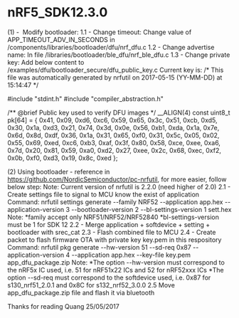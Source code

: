 # nRF5_SDK12.3.0

(1) -  Modify bootloader:
1.1 - Change timeout: Change value of APP_TIMEOUT_ADV_IN_SECONDS in /components/libraries/bootloader/dfu/nrf_dfu.c
1.2 - Change advertise name: In file /libraries/bootloader/ble_dfu/nrf_ble_dfu.c
1.3 - Change private key: Add below content to /examples/dfu/bootloader_secure/dfu_public_key.c
Current key is:
/* This file was automatically generated by nrfutil on 2017-05-15 (YY-MM-DD) at 15:14:47 */

#include "stdint.h"
#include "compiler_abstraction.h"

/** @brief Public key used to verify DFU images */
__ALIGN(4) const uint8_t pk[64] =
{
    0x41, 0x09, 0xd6, 0xc6, 0x59, 0x65, 0x3c, 0x51, 0xcb, 0xd5, 0x30, 0x1a, 0xd3, 0x21, 0x74, 0x3d, 0x0e, 0x56, 0xb1, 0xda, 0x1a, 0x7e, 0x6d, 0x8d, 0xdf, 0x36, 0x1a, 0x31, 0x65, 0xf0, 0x31, 0x5c, 
    0x05, 0x02, 0x55, 0x69, 0xed, 0xc6, 0xb3, 0xaf, 0x3f, 0x80, 0x58, 0xce, 0xee, 0xa6, 0x7d, 0x20, 0x81, 0x59, 0xa0, 0xd2, 0x27, 0xee, 0x2c, 0x68, 0xec, 0xf2, 0x0b, 0xf0, 0xd3, 0x19, 0x8c, 0xed
};

(2) Using bootloader - reference in https://github.com/NordicSemiconductor/pc-nrfutil, for more easier, follow below step:
Note: Current version of nrfutil is 2.2.0 (need higher of 2.0)
2.1 - Create settings file to signal to MCU know the exist of application
Command: 
nrfutil settings generate --family NRF52 --application app.hex --application-version 3 --bootloader-version 2 --bl-settings-version 1 sett.hex
Note:
*family accept only NRF51/NRF52/NRF52840
*bl-settings-version must be 1 for SDK 12
2.2 - Merge application + softdevice + setting + bootloader with srec_cat
2.3 - Flash combined file to MCU
2.4 - Create packet to flash firmware OTA with private key key.pem in this respository
Command:
nrfutil pkg generate --hw-version 51 --sd-req 0x87 --application-version 4 --application app.hex --key-file key.pem app_dfu_package.zip
Note:
*The option --hw-version must correspond to the nRF5x IC used, i.e. 51 for nRF51x22 ICs and 52 for nRF52xxx ICs
*The option --sd-req must correspond to the softdevice used, i.e. 0x87 for s130_nrf51_2.0.1 and 0x8C for s132_nrf52_3.0.0
2.5 Move app_dfu_package.zip file and flash it via bluetooth

Thanks for reading
Quang
25/05/2017
